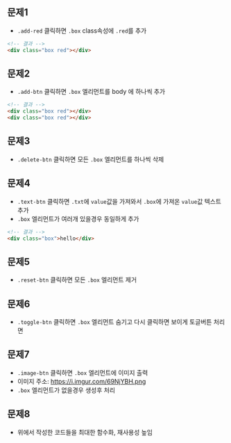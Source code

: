 ## 문제1

- `.add-red` 클릭하면 `.box` class속성에 `.red`를 추가

```html
<!-- 결과 -->
<div class="box red"></div>
```

## 문제2

- `.add-btn` 클릭하면 `.box` 엘리먼트를 body 에 하나씩 추가

```html
<!-- 결과 -->
<div class="box red"></div>
<div class="box red"></div>
```

## 문제3

- `.delete-btn` 클릭하면 모든 `.box` 엘리먼트를 하나씩 삭제

## 문제4

- `.text-btn` 클릭하면 `.txt`에 `value`값을 가져와서 `.box`에 가져온 `value`값 텍스트 추가
- `.box` 엘리먼트가 여러개 있을경우 동일하게 추가

```html
<!-- 결과 -->
<div class="box">hello</div>
```

## 문제5

- `.reset-btn` 클릭하면 모든 `.box` 엘리먼트 제거

## 문제6

- `.toggle-btn` 클릭하면 `.box` 엘리먼트 숨기고 다시 클릭하면 보이게 토글버튼 처리면

## 문제7

- `.image-btn` 클릭하면 `.box` 엘리먼트에 이미지 출력
- 이미지 주소: https://i.imgur.com/69NjYBH.png
- `.box` 엘리먼트가 없을경우 생성후 처리

## 문제8

- 위에서 작성한 코드들을 최대한 함수화, 재사용성 높임 